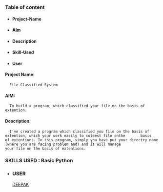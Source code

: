 ### Table of content

 * #### Project-Name
 * #### Aim
 * #### Description
 * #### Skill-Used
 * #### User
 
 #### Project Name: 
      File-Classified System   

 #### AIM: 
      To build a program, which classified your file on the basis of extention.
 
 #### Description: 
      I've created a program which classified you file on the basis of extention, which your work easily to coleest file onthe       basis       of extentions. In this program, simply you have put your directry name (where you are facing problem and) and it will manage               your file on the basis of extentions.


  ### SKILLS USED : Basic Python

* ### USER 
  [DEEPAK](https://github.com/deepak2233)

